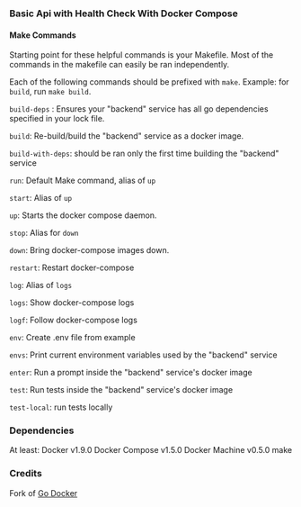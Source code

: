 ### Basic Api with Health Check With Docker Compose

#### Make Commands

Starting point for these helpful commands is your Makefile.
Most of the commands in the makefile can easily be ran independently.

Each of the following commands should be prefixed with `make`. Example: for `build`, run `make build`.

`build-deps` : 
    Ensures your "backend" service has all go dependencies specified in your lock file.
	
`build`: 
     Re-build/build the "backend" service as a docker image.

`build-with-deps`: 
    should be ran only the first time building the "backend" service 

`run`:
    Default Make command, alias of `up`

`start`:
    Alias of `up`

`up`:
	Starts the docker compose daemon.

`stop`:
    Alias for `down`
    
`down`:
	Bring docker-compose images down.

`restart`:
	Restart docker-compose

`log`: 
    Alias of `logs`
    
`logs`:
	Show docker-compose logs
    
`logf`: 
   Follow docker-compose logs

`env`:
	Create .env file from example

`envs`:
	Print current environment variables used by the "backend" service

`enter`:
	Run a prompt inside the "backend" service's docker image

`test`:
	Run tests inside the "backend" service's docker image

`test-local`:
	run tests locally

### Dependencies

At least:
    Docker v1.9.0
    Docker Compose v1.5.0
    Docker Machine v0.5.0
    make   

### Credits

Fork of [Go Docker](https://github.com/typenil/go-docker)
